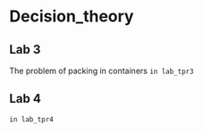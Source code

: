 # Decision_theory

## Lab 3
The problem of packing in containers
`
in lab_tpr3
`

## Lab 4
`
in lab_tpr4
`
